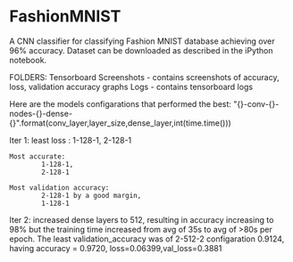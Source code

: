 # FashionMNIST
A CNN classifier for classifying Fashion MNIST database achieving over 96% accuracy.
Dataset can be downloaded as described in the iPython notebook.

FOLDERS:
Tensorboard Screenshots - contains screenshots of accuracy, loss, validation accuracy graphs
Logs - contains tensorboard logs


Here are the models configarations that performed the best:
"{}-conv-{}-nodes-{}-dense-{}".format(conv_layer,layer_size,dense_layer,int(time.time()))

Iter 1:
	least loss : 
			1-128-1, 
			2-128-1
			
	Most accurate:
			1-128-1, 
			2-128-1

	Most validation accuracy:
			2-128-1 by a good margin, 
			1-128-1
Iter 2:
	increased dense layers to 512, resulting in accuracy increasing to 98% but the training time increased from avg of 
	35s to avg of >80s per epoch.
	The least validation_accuracy was of 2-512-2 configaration 0.9124, having accuracy = 0.9720, loss=0.06399,val_loss=0.3881


		
